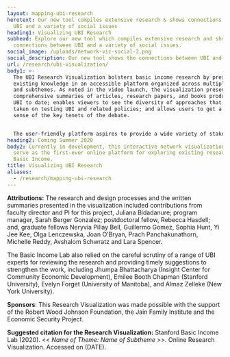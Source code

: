```yaml
---
layout: mapping-ubi-research
herotext: Our new tool compiles extensive research & shows connections between
  UBI and a variety of social issues
heading1: Visualizing UBI Research
subhead: Explore our new tool which compiles extensive research and shows the
  connections between UBI and a variety of social issues.
social_image: /uploads/network-viz-social-2.png
social_description: Our new tool shows the connections between UBI and a variety of social issues.
url: /research/ubi-visualization/
body1: >-
  The UBI Research Visualization bolsters basic income research by presenting
  existing knowledge in an accessible platform organized across multiple themes
  and subthemes. As noted in the video launch, the visualization presents
  comprehensive summaries of articles, research papers, and books produced on
  UBI to date; enables viewers to see the diversity of approaches that have been
  taken on testing UBI and related policies; and allows users to get a good
  sense of the key tenets of the debate. 


  The user-friendly platform aspires to provide a wide variety of stakeholders (researchers and students, experimenters, policymakers and philanthropic organizations, among others) with just-in-time access to UBI research. It is the result of two years of research led by the Faculty Director and Program Manager and carried out by a large team of Lab fellows since 2018. Central to the extensive summaries presented below is the commitment to bridging the gap between facts and values. The summaries present existing empirical facts and data around UBI and the broad value-based questions and arguments that surround UBI along critical themes like gender, race and health.
heading2: Coming Summer 2020
body2: Currently in development, this interactive network visualization will
  serve as the first-ever online platform for exploring existing research on
  Basic Income.
title: Visualizing UBI Research
aliases:
  - /research/mapping-ubi-research
---
```

**Attributions:** The research and design processes and the written summaries presented in the visualization included contributions from faculty director and PI for this project, Juliana Bidadanure; program manager, Sarah Berger Gonzalez; postdoctoral fellow, Rebecca Hasdell; and, graduate fellows Neryvia Pillay Bell, Guillermo Gomez, Sophia Hunt, Yi Jee Kee, Olga Lenczewska, Joan O’Bryan, Prach Panchakunathorn, Michelle Reddy, Avshalom Schwratz and Lara Spencer.

The Basic Income Lab also relied on the careful scrutiny of a range of UBI experts for reviewing the research and providing timely suggestions to strengthen the work, including Jhumpa Bhattacharya (Insight Center for Community Economic Development), Emilee Booth Chapman (Stanford University), Evelyn Forget (University of Manitoba), and Almaz Zelleke (New York University).

**Sponsors**: This Research Visualization was made possible with the support of the Robert Wood Johnson Foundation, the Jain Family Institute and the Economic Security Project.

**Suggested citation for the Research Visualization:** Stanford Basic Income Lab (2020). << *Name of Theme: Name of Subtheme* >>. Online Research Visualization. Accessed on (DATE).